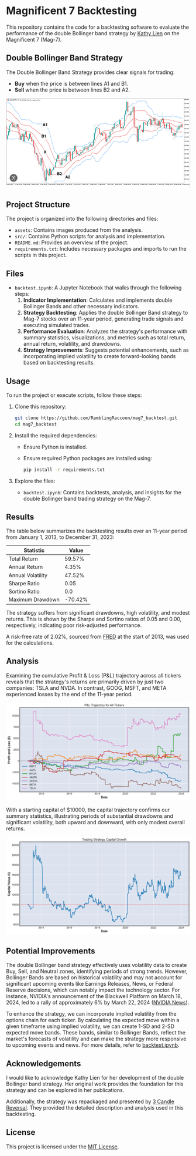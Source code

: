 # Magnificent 7 Backtesting

This repository contains the code for a backtesting software to evaluate the performance of the double Bollinger band strategy by [Kathy Lien](https://www.3candlereversal.com/post/kathy-lien-s-double-bollinger-band-strategy) on the Magnificent 7 (Mag-7).

## Double Bollinger Band Strategy

The Double Bollinger Band Strategy provides clear signals for trading:

- **Buy** when the price is between lines A1 and B1.
- **Sell** when the price is between lines B2 and A2.

![Double Bollinger Band Strategy](assets/double_bollinger_strat.png)

## Project Structure

The project is organized into the following directories and files:

- `assets`: Contains images produced from the analysis.
- `src/`: Contains Python scripts for analysis and implementation.
- `README.md`: Provides an overview of the project.
- `requirements.txt`: Includes necessary packages and imports to run the scripts in this project.

## Files

- `backtest.ipynb`: A Jupyter Notebook that walks through the following steps:
  1. **Indicator Implementation**: Calculates and implements double Bollinger Bands and other necessary indicators.
  2. **Strategy Backtesting**: Applies the double Bollinger Band strategy to Mag-7 stocks over an 11-year period, generating trade signals and executing simulated trades.
  3. **Performance Evaluation**: Analyzes the strategy's performance with summary statistics, visualizations, and metrics such as total return, annual return, volatility, and drawdowns.
  4. **Strategy Improvements**: Suggests potential enhancements, such as incorporating implied volatility to create forward-looking bands based on backtesting results.

## Usage

To run the project or execute scripts, follow these steps:

1. Clone this repository:

   ```bash
   git clone https://github.com/RamblingRaccoon/mag7_backtest.git
   cd mag7_backtest
   ```

2. Install the required dependencies:

   - Ensure Python is installed.
   - Ensure required Python packages are installed using:

      ```bash
      pip install -r requirements.txt
      ```

3. Explore the files:

   - `backtest.ipynb`: Contains backtests, analysis, and insights for the double Bollinger band trading strategy on the Mag-7.

## Results

The table below summarizes the backtesting results over an 11-year period from January 1, 2013, to December 31, 2023:

| Statistic            | Value  |
|----------------------|--------|
| Total Return         | 59.57% |
| Annual Return        | 4.35%  |
| Annual Volatility    | 47.52% |
| Sharpe Ratio         | 0.05   |
| Sortino Ratio        | 0.0    |
| Maximum Drawdown     | -70.42%|

The strategy suffers from significant drawdowns, high volatility, and modest returns. This is shown by the Sharpe and Sortino ratios of 0.05 and 0.00, respectively, indicating poor risk-adjusted performance.

A risk-free rate of 2.02%, sourced from [FRED](https://fred.stlouisfed.org/series/DGS10) at the start of 2013, was used for the calculations.

## Analysis

Examining the cumulative Profit & Loss (P&L) trajectory across all tickers reveals that the strategy's returns are primarily driven by just two companies: TSLA and NVDA. In contrast, GOOG, MSFT, and META experienced losses by the end of the 11-year period.

![Profits & Loss for all Tickers](assets/all_pnl_trajectory.png)

With a starting capital of $10000, the capital trajectory confirms our summary statistics, illustrating periods of substantial drawdowns and significant volatility, both upward and downward, with only modest overall returns.

![Change in Capital over Time](assets/capital_trajectory.png)

## Potential Improvements

The double Bollinger band strategy effectively uses volatility data to create Buy, Sell, and Neutral zones, identifying periods of strong trends. However, Bollinger Bands are based on historical volatility and may not account for significant upcoming events like Earnings Releases, News, or Federal Reserve decisions, which can notably impact the technology sector. For instance, NVIDIA's announcement of the Blackwell Platform on March 18, 2024, led to a rally of approximately 6% by March 22, 2024 ([NVIDIA News](https://nvidianews.nvidia.com/news/nvidia-blackwell-platform-arrives-to-power-a-new-era-of-computing)).

To enhance the strategy, we can incorporate implied volatility from the options chain for each ticker. By calculating the expected move within a given timeframe using implied volatility, we can create 1-SD and 2-SD expected move bands. These bands, similar to Bollinger Bands, reflect the market's forecasts of volatility and can make the strategy more responsive to upcoming events and news. For more details, refer to [backtest.ipynb](./src/backtest.ipynb).

## Acknowledgements

I would like to acknowledge Kathy Lien for her development of the double Bollinger band strategy. Her original work provides the foundation for this strategy and can be explored in her publications.

Additionally, the strategy was repackaged and presented by [3 Candle Reversal](https://www.3candlereversal.com/post/kathy-lien-s-double-bollinger-band-strategy). They provided the detailed description and analysis used in this backtesting.

## License

This project is licensed under the [MIT License](LICENSE).